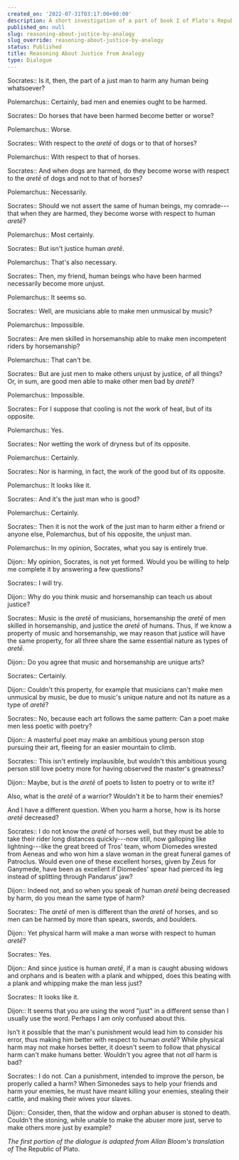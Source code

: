```yaml
---
created_on: '2022-07-31T03:17:00+00:00'
description: A short investigation of a part of book I of Plato's Republic.
published_on: null
slug: reasoning-about-justice-by-analogy
slug_override: reasoning-about-justice-by-analogy
status: Published
title: Reasoning About Justice from Analogy
type: Dialogue
---
```

Socrates:: Is it, then, the part of a just man to harm any human being whatsoever?

Polemarchus:: Certainly, bad men and enemies ought to be harmed.

Socrates:: Do horses that have been harmed become better or worse?

Polemarchus:: Worse.

Socrates:: With respect to the *aretē* of dogs or to that of horses?

Polemarchus:: With respect to that of horses.

Socrates:: And when dogs are harmed, do they become worse with respect to the *aretē* of dogs and not to that of horses?

Polemarchus:: Necessarily.

Socrates:: Should we not assert the same of human beings, my comrade---that when they are harmed, they become worse with respect to human *aretē*?

Polemarchus:: Most certainly.

Socrates:: But isn't justice human *aretē*.

Polemarchus:: That's also necessary.

Socrates:: Then, my friend, human beings who have been harmed necessarily become more unjust.

Polemarchus:: It seems so.

Socrates:: Well, are musicians able to make men unmusical by music?

Polemarchus:: Impossible.

Socrates:: Are men skilled in horsemanship able to make men incompetent riders by horsemanship?

Polemarchus:: That can't be.

Socrates:: But are just men to make others unjust by justice, of all things? Or, in sum, are good men able to make other men bad by *aretē*?

Polemarchus:: Impossible.

Socrates:: For I suppose that cooling is not the work of heat, but of its opposite.

Polemarchus:: Yes.

Socrates:: Nor wetting the work of dryness but of its opposite.

Polemarchus:: Certainly.

Socrates:: Nor is harming, in fact, the work of the good but of its opposite.

Polemarchus:: It looks like it.

Socrates:: And it's the just man who is good?

Polemarchus:: Certainly.

Socrates:: Then it is not the work of the just man to harm either a friend or anyone else, Polemarchus, but of his opposite, the unjust man.

Polemarchus:: In my opinion, Socrates, what you say is entirely true.

Dijon:: My opinion, Socrates, is not yet formed. Would you be willing to help me complete it by answering a few questions?

Socrates:: I will try.

Dijon:: Why do you think music and horsemanship can teach us about justice?

Socrates:: Music is the *aretē* of musicians, horsemanship the *aretē* of men skilled in horsemanship, and justice the *aretē* of humans. Thus, if we know a property of music and horsemanship, we may reason that justice will have the same property, for all three share the same essential nature as types of *aretē*.

Dijon:: Do you agree that music and horsemanship are unique arts?

Socrates:: Certainly.

Dijon:: Couldn't this property, for example that musicians can't make men unmusical by music, be due to music's unique nature and not its nature as a type of *aretē*?

Socrates:: No, because each art follows the same pattern: Can a poet make men less poetic with poetry?

Dijon:: A masterful poet may make an ambitious young person stop pursuing their art, fleeing for an easier mountain to climb.

Socrates:: This isn't entirely implausible, but wouldn't this ambitious young person still love poetry more for having observed the master's greatness?

Dijon:: Maybe, but is the *aretē* of poets to listen to poetry or to write it?

Also, what is the *aretē* of a warrior? Wouldn't it be to harm their enemies?

And I have a different question. When you harm a horse, how is its horse *aretē* decreased?

Socrates:: I do not know the *aretē* of horses well, but they must be able to take their rider long distances quickly---now still, now galloping like lightning---like the great breed of Tros' team, whom Diomedes wrested from Aeneas and who won him a slave woman in the great funeral games of Patroclus. Would even one of these excellent horses, given by Zeus for Ganymede, have been as excellent if Diomedes' spear had pierced its leg instead of splitting through Pandarus' jaw?

Dijon:: Indeed not, and so when you speak of human *aretē* being decreased by harm, do you mean the same type of harm?

Socrates:: The *aretē* of men is different than the *aretē* of horses, and so men can be harmed by more than spears, swords, and boulders.

Dijon:: Yet physical harm will make a man worse with respect to human *aretē*?

Socrates:: Yes.

Dijon:: And since justice is human *aretē*, if a man is caught abusing widows and orphans and is beaten with a plank and whipped, does this beating with a plank and whipping make the man less just?

Socrates:: It looks like it.

Dijon:: It seems that you are using the word "just" in a different sense than I usually use the word. Perhaps I am only confused about this.

Isn't it possible that the man's punishment would lead him to consider his error, thus making him better with respect to human *aretē*? While physical harm may not make horses better, it doesn't seem to follow that physical harm can't make humans better. Wouldn't you agree that not *all* harm is bad?

Socrates:: I do not. Can a punishment, intended to improve the person, be properly called a harm? When Simonedes says to help your friends and harm your enemies, he must have meant killing your enemies, stealing their cattle, and making their wives your slaves.

Dijon:: Consider, then, that the widow and orphan abuser is stoned to death. Couldn't the stoning, while unable to make the abuser more just, serve to make others more just by example?

*The first portion of the dialogue is adapted from Allan Bloom's translation of* The Republic of Plato.
